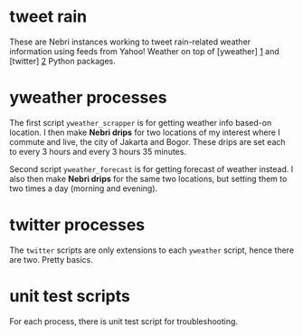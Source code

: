 # tweet rain

These are Nebri instances working to tweet rain-related weather information using feeds
from Yahoo! Weather on top of [yweather] [1] and [twitter] [2] Python packages.

  [1]: https://pypi.python.org/pypi/yweather "yweather Python package"
  [2]: https://pypi.python.org/pypi/twitter "twitter Python package"

yweather processes
==================
The first script `yweather_scrapper` is for getting weather info based-on location. I then
make **Nebri drips** for two locations of my interest where I commute and live, the city of
Jakarta and Bogor. These drips are set each to every 3 hours and every 3 hours 35 minutes.

Second script `yweather_forecast` is for getting forecast of weather instead. I also then
make **Nebri drips** for the same two locations, but setting them to two times a day (morning
and evening).

twitter processes
=================
The `twitter` scripts are only extensions to each `yweather` script, hence there are two. Pretty
basics.

unit test scripts
=================
For each process, there is unit test script for troubleshooting.
